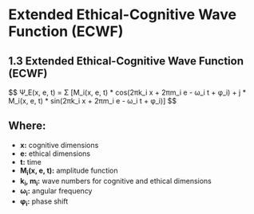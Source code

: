 # Extended Ethical-Cognitive Wave Function (ECWF)

## 1.3 Extended Ethical-Cognitive Wave Function (ECWF)

<p>
$$
Ψ_E(x, e, t) = Σ [M_i(x, e, t) * cos(2πk_i x + 2πm_i e - ω_i t + φ_i) + j * M_i(x, e, t) * sin(2πk_i x + 2πm_i e - ω_i t + φ_i)]
$$
</p>

## Where:

- **x:** cognitive dimensions
- **e:** ethical dimensions
- **t:** time
- **M<sub>i</sub>(x, e, t):** amplitude function
- **k<sub>i</sub>, m<sub>i</sub>:** wave numbers for cognitive and ethical dimensions
- **ω<sub>i</sub>:** angular frequency
- **φ<sub>i</sub>:** phase shift
